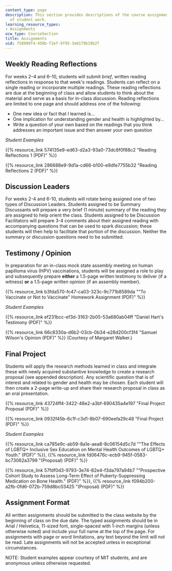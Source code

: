 ```yaml
---
content_type: page
description: This section provides descriptions of the course assignments and examples
  of student work.
learning_resource_types:
- Assignments
ocw_type: CourseSection
title: Assignments
uid: f58909f4-458b-f2ef-9f95-3e6179b19b2f
---
```


Weekly Reading Reflections
--------------------------

For weeks 2–4 and 6–10, students will submit _brief_, written reading reflections in response to that week's readings. Students can reflect on a single reading or incorporate multiple readings. These reading reflections are due at the beginning of class and allow students to think about the material and serve as a basis for in-class discussion. Reading reflections are limited to one page and should address one of the following:

*   One new idea or fact that I learned is…
*   One implication for understanding gender and health is highlighted by…
*   Write a question of your own based on the readings that you think addresses an important issue and then answer your own question

_Student Examples_

{{% resource_link 574135e9-ed63-d2a3-93a0-73dc8f0f88c2 "Reading Reflections 1 (PDF)" %}}

{{% resource_link 286688e9-9d1a-cd66-b100-e9dfe7755b32 "Reading Reflections 2 (PDF)" %}}

Discussion Leaders
------------------

For weeks 2-4 and 6-10, students will rotate being assigned one of two types of Discussion Leaders. Students assigned to be Summary Discussants will prepare a very brief (1 minute) summary of the reading they are assigned to help orient the class. Students assigned to be Discussion Facilitators will prepare 3-4 comments about their assigned reading with accompanying questions that can be used to spark discussion; these students will then help to facilitate that portion of the discussion. Neither the summary or discussion questions need to be submitted.

Testimony / Opinion
-------------------

In preparation for an in-class mock state assembly meeting on human papilloma virus (HPV) vaccinations, students will be assigned a role to play and subsequently prepare **either** a 1.5-page written testimony to deliver (if a witness) **or** a 1.5-page written opinion (if an assembly member).

{{% resource_link b3fda570-fc47-ca03-323c-9c771b8589da "\"To Vaccinate or Not to Vaccinate\" Homework Assignment (PDF)" %}}

_Student Examples_

{{% resource_link ef231bcc-ef3d-3163-2b05-53a680ab04ff "Daniel Hart's Testimony (PDF)" %}}

{{% resource_link 66c8330a-d6b2-03cb-0b34-e28d200cf3f4 "Samuel Wilson's Opinion (PDF)" %}} (Courtesy of Margaret Walker.)

Final Project
-------------

Students will apply the research methods learned in class and integrate these with newly acquired substantive knowledge to create a research proposal (see appended description). Any scientific question that is of interest and related to gender and health may be chosen. Each student will then create a 2-page write-up and share their research proposal in class as an oral presentation.

{{% resource_link 43724ff4-3422-48e2-a3bf-690435a4e197 "Final Project Proposal (PDF)" %}}

{{% resource_link 0932f45b-6c1f-c3d1-8b07-690eefa29c48 "Final Project (PDF)" %}}

_Student Examples_

{{% resource_link ca785e9c-ab59-8a1e-aea8-8c06154d5c7d "\"The Effects of LGBTQ+ Inclusive Sex Education on Mental Health Outcomes of LGBTQ+ Youth.\" (PDF)" %}}, {{% resource_link fd06476c-ecb9-945f-0583-bc73062a3799 "(Proposal) (PDF)" %}}

{{% resource_link 57fdf0d3-9793-3e74-82e4-f3da797a94b7 "\"Prospective Cohort Study to Assess Long-Term Effect of Puberty-Suppressing Medication on Bone Health.\" (PDF)" %}}, {{% resource_link f094b200-a2fb-0fd6-072b-759d8bc03425 "(Proposal) (PDF)" %}}

Assignment Format
-----------------

All written assignments should be submitted to the class website by the beginning of class on the due date. The typed assignments should be in Arial / Helvetica, 11-sized font, single-spaced with 1-inch margins (unless otherwise noted) and include your full name at the top of the page. For assignments with page or word limitations, any text beyond the limit will not be read. Late assignments will not be accepted unless in exceptional circumstances.

NOTE: Student examples appear courtesy of MIT students, and are anonymous unless otherwise requested.